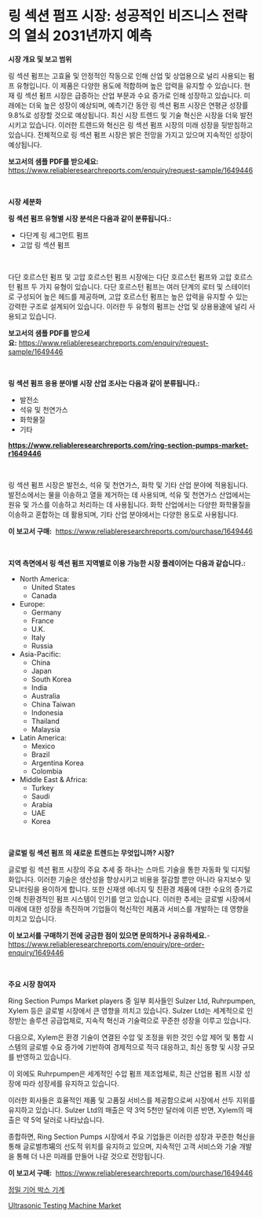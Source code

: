 <p><h1>링 섹션 펌프 시장: 성공적인 비즈니스 전략의 열쇠 2031년까지 예측</h1></p><p><strong>시장 개요 및 보고 범위</strong></p>
<p><p>링 섹션 펌프는 고효율 및 안정적인 작동으로 인해 산업 및 상업용으로 널리 사용되는 펌프 유형입니다. 이 제품은 다양한 용도에 적합하며 높은 압력을 유지할 수 있습니다. 현재 링 섹션 펌프 시장은 급증하는 산업 부문과 수요 증가로 인해 성장하고 있습니다. 미래에는 더욱 높은 성장이 예상되며, 예측기간 동안 링 섹션 펌프 시장은 연평균 성장률 9.8%로 성장할 것으로 예상됩니다. 최신 시장 트렌드 및 기술 혁신은 시장을 더욱 발전시키고 있습니다. 이러한 트렌드와 혁신은 링 섹션 펌프 시장의 미래 성장을 뒷받침하고 있습니다. 전체적으로 링 섹션 펌프 시장은 밝은 전망을 가지고 있으며 지속적인 성장이 예상됩니다.</p></p>
<p><strong>보고서의 샘플 PDF를 받으세요:</strong> <a href="https://www.reliableresearchreports.com/enquiry/request-sample/1649446">https://www.reliableresearchreports.com/enquiry/request-sample/1649446</a></p>
<p>&nbsp;</p>
<p><strong>시장 세분화</strong></p>
<p><strong>링 섹션 펌프 유형별 시장 분석은 다음과 같이 분류됩니다.:</strong></p>
<p><ul><li>다단계 링 세그먼트 펌프</li><li>고압 링 섹션 펌프</li></ul></p>
<p>&nbsp;</p>
<p><p>다단 호르스턴 펌프 및 고압 호르스턴 펌프 시장에는 다단 호르스턴 펌프와 고압 호르스턴 펌프 두 가지 유형이 있습니다. 다단 호르스턴 펌프는 여러 단계의 로터 및 스테이터로 구성되어 높은 헤드를 제공하며, 고압 호르스턴 펌프는 높은 압력을 유지할 수 있는 강력한 구조로 설계되어 있습니다. 이러한 두 유형의 펌프는 산업 및 상용용途에 널리 사용되고 있습니다.</p></p>
<p><strong>보고서의 샘플 PDF를 받으세요:</strong>&nbsp;<a href="https://www.reliableresearchreports.com/enquiry/request-sample/1649446">https://www.reliableresearchreports.com/enquiry/request-sample/1649446</a></p>
<p>&nbsp;</p>
<p><strong> 링 섹션 펌프 응용 분야별 시장 산업 조사는 다음과 같이 분류됩니다.:</strong></p>
<p><ul><li>발전소</li><li>석유 및 천연가스</li><li>화학물질</li><li>기타</li></ul></p>
<p><strong><a href="https://www.reliableresearchreports.com/ring-section-pumps-market-r1649446">https://www.reliableresearchreports.com/ring-section-pumps-market-r1649446</a></strong></p>
<p>&nbsp;</p>
<p><p>링 섹션 펌프 시장은 발전소, 석유 및 천연가스, 화학 및 기타 산업 분야에 적용됩니다. 발전소에서는 물을 이송하고 열을 제거하는 데 사용되며, 석유 및 천연가스 산업에서는 원유 및 가스를 이송하고 처리하는 데 사용됩니다. 화학 산업에서는 다양한 화학물질을 이송하고 혼합하는 데 활용되며, 기타 산업 분야에서는 다양한 용도로 사용됩니다.</p></p>
<p><strong>이 보고서 구매:</strong>&nbsp; <a href="https://www.reliableresearchreports.com/purchase/1649446">https://www.reliableresearchreports.com/purchase/1649446</a></p>
<p>&nbsp;</p>
<p><strong>지역 측면에서 링 섹션 펌프 지역별로 이용 가능한 시장 플레이어는 다음과 같습니다.:</strong></p>
<p><ul>
    <li>
        North America:
        <ul>
            <li>United States</li>
            <li>Canada</li>
        </ul>
    </li>
    <li>
        Europe:
        <ul>
            <li>Germany</li>
            <li>France</li>
            <li>U.K.</li>
            <li>Italy</li>
            <li>Russia</li>
        </ul>
    </li>
    <li>
        Asia-Pacific:
        <ul>
            <li>China</li>
            <li>Japan</li>
            <li>South Korea</li>
            <li>India</li>
            <li>Australia</li>
            <li>China Taiwan</li>
            <li>Indonesia</li>
            <li>Thailand</li>
            <li>Malaysia</li>
        </ul>
    </li>
    <li>
        Latin America:
        <ul>
            <li>Mexico</li>
            <li>Brazil</li>
            <li>Argentina Korea</li>
            <li>Colombia</li>
        </ul>
    </li>
    <li>
        Middle East & Africa:
        <ul>
            <li>Turkey</li>
            <li>Saudi</li>
            <li>Arabia</li>
            <li>UAE</li>
            <li>Korea</li>
        </ul>
    </li>
    </ul></p>
<p>&nbsp;</p>
<p><strong>글로벌 링 섹션 펌프 의 새로운 트렌드는 무엇입니까? 시장?</strong></p>
<p><p>글로벌 링 섹션 펌프 시장의 주요 추세 중 하나는 스마트 기술을 통한 자동화 및 디지털화입니다. 이러한 기술은 생산성을 향상시키고 비용을 절감할 뿐만 아니라 유지보수 및 모니터링을 용이하게 합니다. 또한 신재생 에너지 및 친환경 제품에 대한 수요의 증가로 인해 친환경적인 펌프 시스템이 인기를 얻고 있습니다. 이러한 추세는 글로벌 시장에서 미래에 대한 성장을 촉진하며 기업들이 혁신적인 제품과 서비스를 개발하는 데 영향을 미치고 있습니다.</p></p>
<p><strong>이 보고서를 구매하기 전에 궁금한 점이 있으면 문의하거나 공유하세요.</strong>- <a href="https://www.reliableresearchreports.com/enquiry/pre-order-enquiry/1649446">https://www.reliableresearchreports.com/enquiry/pre-order-enquiry/1649446</a></p>
<p>&nbsp;</p>
<p><strong>주요 시장 참여자</strong></p>
<p><p>Ring Section Pumps Market players 중 일부 회사들인 Sulzer Ltd, Ruhrpumpen, Xylem 등은 글로벌 시장에서 큰 영향을 끼치고 있습니다. Sulzer Ltd는 세계적으로 인정받는 솔루션 공급업체로, 지속적 혁신과 기술력으로 꾸준한 성장을 이루고 있습니다. </p><p>다음으로, Xylem은 환경 기술이 연결된 수압 및 조정을 위한 것인 수압 제어 및 통합 시스템의 글로벌 수요 증가에 기반하여 경제적으로 적극 대응하고, 최신 동향 및 시장 규모를 반영하고 있습니다. </p><p>이 외에도 Ruhrpumpen은 세계적인 수압 펌프 제조업체로, 최근 산업용 펌프 시장 성장에 따라 성장세를 유지하고 있습니다.</p><p>이러한 회사들은 효율적인 제품 및 고품질 서비스를 제공함으로써 시장에서 선두 지위를 유지하고 있습니다. Sulzer Ltd의 매출은 약 3억 5천만 달러에 이른 반면, Xylem의 매출은 약 5억 달러로 나타났습니다. </p><p>종합하면, Ring Section Pumps 시장에서 주요 기업들은 이러한 성장과 꾸준한 혁신을 통해 글로벌市場의 선도적 위치를 유지하고 있으며, 지속적인 고객 서비스와 기술 개발을 통해 더 나은 미래를 만들어 나갈 것으로 전망됩니다.</p></p>
<p><strong>이 보고서 구매:</strong>&nbsp;&nbsp;<a href="https://www.reliableresearchreports.com/purchase/1649446">https://www.reliableresearchreports.com/purchase/1649446</a></p>
<p><p><a href="https://github.com/plelbej847484502/Market-Research-Report-List-1/blob/main/137290728575.md">정밀 기어 박스 기계</a></p><p><a href="https://github.com/WillieWoodard/Market-Research-Report-List-4/blob/main/ultrasonic-testing-machine-market.md">Ultrasonic Testing Machine Market</a></p></p>